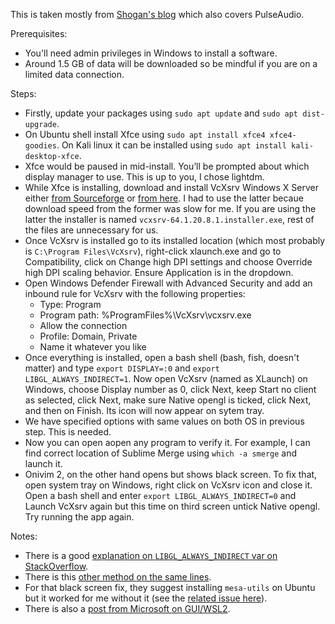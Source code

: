 This is taken mostly from [Shogan's blog](https://www.shogan.co.uk/how-tos/wsl2-gui-x-server-using-vcxsrv/) which also covers PulseAudio.

Prerequisites:
- You'll need admin privileges in Windows to install a software.
- Around 1.5 GB of data will be downloaded so be mindful if you are on a limited data connection. 

Steps:
- Firstly, update your packages using `sudo apt update` and `sudo apt dist-upgrade`. 
- On Ubuntu shell install Xfce using `sudo apt install xfce4 xfce4-goodies`. On Kali linux it can be installed using `sudo apt install kali-desktop-xfce`.
- Xfce would be paused in mid-install. You’ll be prompted about which display manager to use. This is up to you, I chose lightdm.
- While Xfce is installing, download and install VcXsrv Windows X Server either [from Sourceforge](https://sourceforge.net/projects/vcxsrv/) or [from here](https://www.shogan.co.uk/wp-content/uploads/WSL-VcXsrv.zip). I had to use the latter becaue download speed from the former was slow for me. If you are using the latter the installer is named `vcxsrv-64.1.20.8.1.installer.exe`, rest of the files are unnecessary for us.
- Once VcXsrv is installed go to its installed location (which most probably is `C:\Program Files\VcXsrv`), right-click xlaunch.exe and go to Compatibility, click on Change high DPI settings and choose Override high DPI scaling behavior. Ensure Application is in the dropdown. 
- Open Windows Defender Firewall with Advanced Security and add an inbound rule for VcXsrv with the following properties:
  - Type: Program
  - Program path: %ProgramFiles%\VcXsrv\vcxsrv.exe
  - Allow the connection
  - Profile: Domain, Private
  - Name it whatever you like
- Once everything is installed, open a bash shell (bash, fish, doesn't matter) and type `export DISPLAY=:0` and `export LIBGL_ALWAYS_INDIRECT=1`. Now open VcXsrv (named as XLaunch) on Windows, choose Display number as 0, click Next, keep Start no client as selected, click Next, make sure Native opengl is ticked, click Next, and then on Finish. Its icon will now appear on sytem tray.
- We have specified options with same values on both OS in previous step. This is needed.
- Now you can open aopen any program to verify it. For example, I can find correct location of Sublime Merge using `which -a smerge` and launch it.
- Onivim 2, on the other hand opens but shows black screen. To fix that, open system tray on Windows, right click on VcXsrv icon and close it. Open a bash shell and enter `export LIBGL_ALWAYS_INDIRECT=0` and Launch VcXsrv again but this time on third screen untick Native opengl. Try running the app again.

Notes:
- There is a good [explanation on `LIBGL_ALWAYS_INDIRECT` var on StackOverflow](https://superuser.com/a/1487558).
- There is this [other method on the same lines](https://skeptric.com/wsl2-xserver/). 
- For that black screen fix, they suggest installing `mesa-utils` on Ubuntu but it worked for me without it (see the [related issue here](https://github.com/microsoft/WSL/issues/2855)). 
- There is also a [post from Microsoft on GUI/WSL2](https://techcommunity.microsoft.com/t5/windows-dev-appconsult/running-wsl-gui-apps-on-windows-10/ba-p/1493242).